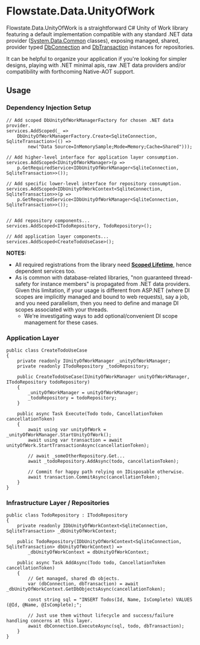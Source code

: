 # Flowstate.Data.UnityOfWork

Flowstate.Data.UnityOfWork is a straightforward C# Unity of Work library featuring a default implementation compatible with any standard .NET data provider ([System.Data.Common](https://learn.microsoft.com/en-us/dotnet/api/system.data.common?view=net-6.0) classes), exposing managed, shared, provider typed [DbConnection](https://learn.microsoft.com/en-us/dotnet/api/system.data.common.dbconnection?view=net-6.0) and [DbTransaction](https://learn.microsoft.com/en-us/dotnet/api/system.data.common.dbtransaction?view=net-6.0) instances for repositories. 

It can be helpful to organize your application if you're looking for simpler designs, playing with .NET minimal apis, raw .NET data providers and/or compatibility with forthcoming Native-AOT support.


## Usage

### Dependency Injection Setup
``` 
// Add scoped DbUnityOfWorkManagerFactory for chosen .NET data provider.
services.AddScoped(_ =>
    DbUnityOfWorkManagerFactory.Create<SqliteConnection, SqliteTransaction>(() =>
        new("Data Source=InMemorySample;Mode=Memory;Cache=Shared")));

// Add higher-level interface for application layer consumption.
services.AddScoped<IUnityOfWorkManager>(p => 
    p.GetRequiredService<IDbUnityOfWorkManager<SqliteConnection, SqliteTransaction>>());

// Add specific lower-level interface for repository consumption.
services.AddScoped<IDbUnityOfWorkContext<SqliteConnection, SqliteTransaction>>(p =>
    p.GetRequiredService<IDbUnityOfWorkManager<SqliteConnection, SqliteTransaction>>());


// Add repository components...
services.AddScoped<ITodoRepository, TodoRepository>();

// Add application layer components...
services.AddScoped<CreateTodoUseCase>();

```
**NOTES:** 

- All required registrations from the library need [**Scoped Lifetime**](https://learn.microsoft.com/en-us/dotnet/core/extensions/dependency-injection#scoped), hence dependent services too.
- As is common with database-related libraries, "non guaranteed thread-safety for instance members" is propagated from .NET data providers. Given this limitation, if your usage is different from ASP.NET (where DI scopes are implicitly managed and bound to web requests), say a job, and you need parallelism, then you need to define and manage DI scopes associated with your threads.
    - We're investigating ways to add optional/convenient DI scope management for these cases.

### Application Layer

``` 
public class CreateTodoUseCase
{
    private readonly IUnityOfWorkManager _unityOfWorkManager;
    private readonly ITodoRepository _todoRepository;

    public CreateTodoUseCase(IUnityOfWorkManager unityOfWorkManager, ITodoRepository todoRepository)
    {
        _unityOfWorkManager = unityOfWorkManager;
        _todoRepository = todoRepository;
    }

    public async Task Execute(Todo todo, CancellationToken cancellationToken)
    {
        await using var unityOfWork = _unityOfWorkManager.StartUnityOfWork();
        await using var transaction = await unityOfWork.StartTransactionAsync(cancellationToken);
        
        // await _someOtherRepository.Get...
        await _todoRepository.AddAsync(todo, cancellationToken);
        
        // Commit for happy path relying on IDisposable otherwise.
        await transaction.CommitAsync(cancellationToken);
    }
}
```


### Infrastructure Layer / Repositories

``` 
public class TodoRepository : ITodoRepository
{
    private readonly IDbUnityOfWorkContext<SqliteConnection, SqliteTransaction> _dbUnityOfWorkContext;

    public TodoRepository(IDbUnityOfWorkContext<SqliteConnection, SqliteTransaction> dbUnityOfWorkContext) =>
        _dbUnityOfWorkContext = dbUnityOfWorkContext;
    
    public async Task AddAsync(Todo todo, CancellationToken cancellationToken)
    {
        // Get managed, shared db objects.
        var (dbConnection, dbTransaction) = await _dbUnityOfWorkContext.GetDbObjectsAsync(cancellationToken); 

        const string sql = "INSERT Todos(Id, Name, IsComplete) VALUES (@Id, @Name, @IsComplete);";

        // Just use them without lifecycle and success/failure handling concerns at this layer.
        await dbConnection.ExecuteAsync(sql, todo, dbTransaction);
    }
}
```
